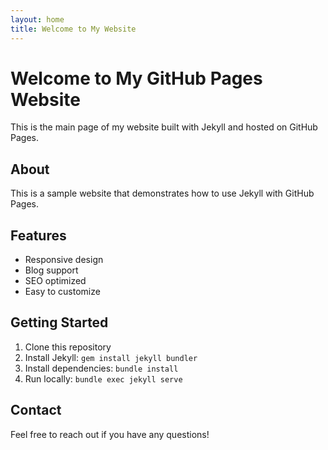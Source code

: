 ```yaml
---
layout: home
title: Welcome to My Website
---
```


# Welcome to My GitHub Pages Website

This is the main page of my website built with Jekyll and hosted on GitHub Pages.

## About

This is a sample website that demonstrates how to use Jekyll with GitHub Pages.

## Features

- Responsive design
- Blog support
- SEO optimized
- Easy to customize

## Getting Started

1. Clone this repository
2. Install Jekyll: `gem install jekyll bundler`
3. Install dependencies: `bundle install`
4. Run locally: `bundle exec jekyll serve`

## Contact

Feel free to reach out if you have any questions! 